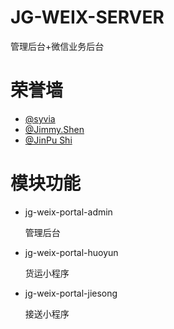 # JG-WEIX-SERVER
管理后台+微信业务后台


# 荣誉墙

- [@syvia](https://github.com/yuwangjuan)
- [@Jimmy.Shen](https://github.com/threeleafDreaming)
- [@JinPu Shi](https://github.com/Shkin1)

# 模块功能
- jg-weix-portal-admin
    
    管理后台
    
- jg-weix-portal-huoyun
    
    货运小程序
    
- jg-weix-portal-jiesong
    
    接送小程序




